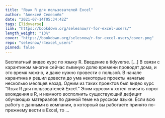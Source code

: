 ```yaml
---
title: "Язык R для пользователей Excel"
author: "Алексей Селезнёв"
date: "2021-07-14T05:34:42Z"
tags: [Tidyverse]
link: "https://bookdown.org/selesnow/r-for-excel-users/"
length_weight: "13%"
cover: "https://bookdown.org/selesnow/r-for-excel-users/cover.png"
repo: "selesnow/r4excel_users"
pinned: false
---
```


Бесплатный видео курс по языку R. Введение в tidyverse. [...] В связи с карантином многие сейчас львиную долю времени проводят дома, и это время можно, и даже нужно провести с пользой. В начале карантина я решил довести до ума некоторые проекты начатые несколько месяцев назад. Одним из таких проектов был видео курс “Язык R для пользователей Excel.” Этим курсом я хотел снизить порог вхождения в R, и немного восполнить существующий дефицит обучающих материалов по данной теме на русском языке. Если всю работу с данными в компании, в котороый вы работаете принято по-прежнему вести в Excel, то ...
